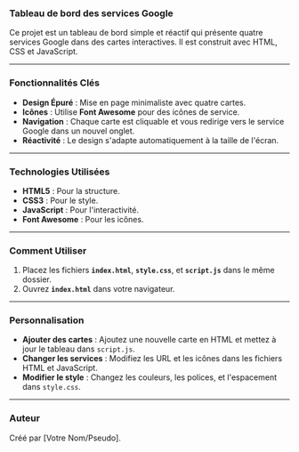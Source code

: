 ### Tableau de bord des services Google

Ce projet est un tableau de bord simple et réactif qui présente quatre services Google dans des cartes interactives. Il est construit avec HTML, CSS et JavaScript.

---

### Fonctionnalités Clés

* **Design Épuré** : Mise en page minimaliste avec quatre cartes.
* **Icônes** : Utilise **Font Awesome** pour des icônes de service.
* **Navigation** : Chaque carte est cliquable et vous redirige vers le service Google dans un nouvel onglet.
* **Réactivité** : Le design s'adapte automatiquement à la taille de l'écran.

---

### Technologies Utilisées

* **HTML5** : Pour la structure.
* **CSS3** : Pour le style.
* **JavaScript** : Pour l'interactivité.
* **Font Awesome** : Pour les icônes.

---

### Comment Utiliser

1.  Placez les fichiers **`index.html`**, **`style.css`**, et **`script.js`** dans le même dossier.
2.  Ouvrez **`index.html`** dans votre navigateur.

---

### Personnalisation

* **Ajouter des cartes** : Ajoutez une nouvelle carte en HTML et mettez à jour le tableau dans `script.js`.
* **Changer les services** : Modifiez les URL et les icônes dans les fichiers HTML et JavaScript.
* **Modifier le style** : Changez les couleurs, les polices, et l'espacement dans `style.css`.

---

### Auteur

Créé par [Votre Nom/Pseudo].
